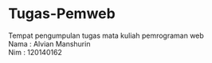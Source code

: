 # Tugas-Pemweb
Tempat pengumpulan tugas mata kuliah pemrograman web<br>
Nama  : Alvian Manshurin<br>
Nim  : 120140162
